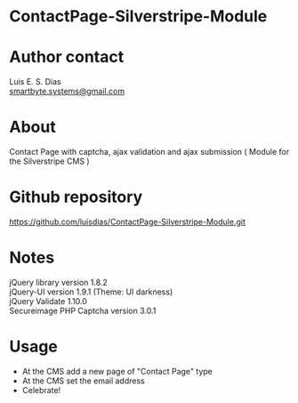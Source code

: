 ContactPage-Silverstripe-Module
===============================

# Author contact  
Luis E. S. Dias  
smartbyte.systems@gmail.com  

# About  
Contact Page with captcha, ajax validation and ajax submission ( Module for the Silverstripe CMS )  

# Github repository  
https://github.com/luisdias/ContactPage-Silverstripe-Module.git

# Notes  
jQuery library version 1.8.2  
jQuery-UI version 1.9.1 (Theme: UI darkness)  
jQuery Validate 1.10.0  
Secureimage PHP Captcha version 3.0.1  

# Usage  
* At the CMS add a new page of "Contact Page" type  
* At the CMS set the email address  
* Celebrate!
